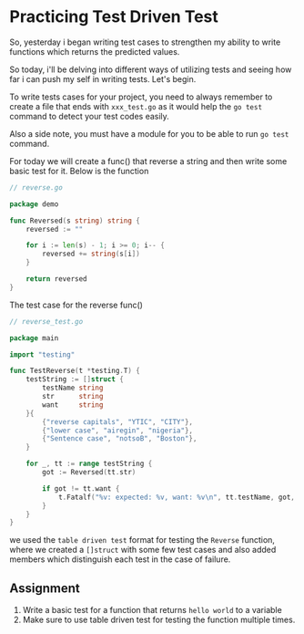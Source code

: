 # Practicing Test Driven Test

So, yesterday i began writing test cases to strengthen my ability to write functions which returns the predicted values.

So today, i'll be delving into different ways of utilizing tests and seeing how far i can push my self in writing tests. Let's begin.

To write tests cases for your project, you need to always remember to create a file that ends with `xxx_test.go` as it would help the `go test` command to detect your test codes easily.

Also a side note, you must have a module for you to be able to run `go test` command.

For today we will create a func() that reverse a string and then write some basic test for it. Below is the function

```Go
// reverse.go

package demo

func Reversed(s string) string {
	reversed := ""

	for i := len(s) - 1; i >= 0; i-- {
		reversed += string(s[i])
	}

	return reversed
}
```
The test case for the reverse func()
```Go
// reverse_test.go

package main

import "testing"

func TestReverse(t *testing.T) {
	testString := []struct {
		testName string
		str      string
		want     string
	}{
		{"reverse capitals", "YTIC", "CITY"},
		{"lower case", "airegin", "nigeria"},
		{"Sentence case", "notsoB", "Boston"},
	}

	for _, tt := range testString {
		got := Reversed(tt.str)

		if got != tt.want {
			t.Fatalf("%v: expected: %v, want: %v\n", tt.testName, got, tt.want)
		}
	}
}
```

we used the `table driven test` format for testing the `Reverse` function, where we created a `[]struct` with some few test cases and also added members which distinguish each test in the case of failure.

## Assignment
1. Write a basic test for a function that returns `hello world` to a variable
 2. Make sure to use table driven test for testing the function multiple times.
